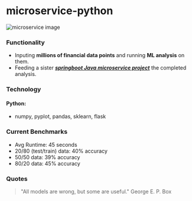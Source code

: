# microservice-python
![microservice image][microservice-image]
### Functionality
  * Inputing **millions of financial data points** and running **ML analysis** on them. 
  * Feeding a sister [**_springboot Java microservice project_**][project-link] the completed analysis.
### Technology
#### **Python**: 
* numpy, pyplot, pandas, sklearn, flask
### Current Benchmarks
 * Avg Runtime: 45 seconds
 * 20/80 (test/train) data: 40% accuracy 
 * 50/50 data: 39% accuracy
 * 80/20 data: 45% accuracy
### Quotes
> "All models are wrong, but some are useful." George E. P. Box

[project-link]: www.github.com/isaaccolson
[microservice-image]: https://abeyon.com/wp-content/uploads/2019/02/Microservice-1030x399.png
